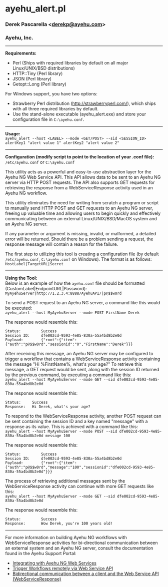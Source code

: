 # ayehu_alert.pl
### Derek Pascarella <<derekp@ayehu.com>>
### Ayehu, Inc.
---

**Requirements:**
* Perl (Ships with required libraries by default on all major Linux/UNIX/BSD distributions)
* HTTP::Tiny (Perl library)
* JSON (Perl library)
* Getopt::Long (Perl library)

For Windows support, you have two options:
<br>
<ul>
  <li>Strawberry Perl distribution (<a href="http://strawberryperl.com/">http://strawberryperl.com/</a>), which ships with all three required libraries by default.</li>
  <li>Use the stand-alone executable (ayehu_alert.exe) and store your configuration file in <code>C:\ayehu.conf</code>.</li>
</ul>

---
**Usage:**
<br>
`ayehu_alert --host <LABEL> --mode <GET/POST> --sid <SESSION_ID> alertKey1 "alert value 1" alertKey2 "alert value 2"`

---
**Configuration (modify script to point to the location of your .conf file):**
<br>
`/etc/ayehu.conf` or `C:\ayehu.conf`

This utility acts as a powerful and easy-to-use abstraction layer for the Ayehu NG Web Service API. This API allows data to
be sent to an Ayehu NG server via HTTP POST requests. The API also supports GET requests for retrieving the response from a
WebServiceResponse activity used in an Ayehu NG workflow.

This utility eliminates the need for writing from scratch a program or script to manually send HTTP POST and GET requests
to an Ayehu NG server, freeing up valuable time and allowing users to begin quickly and effectively communicating between
an external Linux/UNIX/BSD/MacOS system and an Ayehu NG server.

If any parameter or argument is missing, invalid, or malformed, a detailed error will be returned. Should there be a
problem sending a request, the response message will contain a reason for the failure.

The first step to utilizing this tool is creating a configuration file (by default `/etc/ayehu.conf`, `C:\ayehu.conf` on Windows). The format is as
follows:
<br>
`HostLabel|TargetURL|Secret`

---
**Using the Tool:**
<br>
Below is an example of how the `ayehu.conf` file should be formatted (CustomLabel|EndpointURL|Password):
<br>
`MyAyehuServer|http://1.2.3.4:8888/AyehuAPI/|p@$$w0rd`

To send a POST request to an Ayehu NG server, a command like this would be executed:
<br>
`ayehu_alert --host MyAyehuServer --mode POST FirstName Derek`

The response would resemble this:
<br>
```
Status:         Success
Session ID:     dfe002cd-9593-4e85-830a-55a4bd8b2e0d
Payload:        {"root":{"item":{"auth":"p@$$w0rd","sessionid":"0","FirstName":"Derek"}}}
```

After receiving this message, an Ayehu NG server may be configured to trigger a workflow that contains a WebServiceResponse
activity containing the message "Hi %FirstName%, what's your age?" To retrieve this message, a GET request would be sent,
along with the session ID returned by the previous command, by executing a command like this:
<br>
`ayehu_alert --host MyAyehuServer --mode GET --sid dfe002cd-9593-4e85-830a-55a4bd8b2e0d`

The response would resemble this:
<br>
```
Status:     Success
Response:   Hi Derek, what's your age?
```

To respond to the WebServiceResponse activity, another POST request can be sent containing the session ID and a key named
"message" with a response as its value. This is achieved with a command like this:
<br>
`ayehu_alert --host MyAyehuServer --mode POST --sid dfe002cd-9593-4e85-830a-55a4bd8b2e0d message 100`

The response would resemble this:
<br>
```
Status:         Success
Session ID:     dfe002cd-9593-4e85-830a-55a4bd8b2e0d
Payload:        {"root":{"item":{"auth":"p@$$w0rd","message":"100","sessionid":"dfe002cd-9593-4e85-830a-55a4bd8b2e0d"}}}
```

The process of retrieving additional messages sent by the WebServiceResponse activity can continue with more GET requests
like this:
<br>
`ayehu_alert --host MyAyehuServer --mode GET --sid dfe002cd-9593-4e85-830a-55a4bd8b2e0d`

The response would resemble this:
<br>
```
Status:         Success
Response:       Wow Derek, you're 100 years old!
```
---
For more information on building Ayehu NG workflows with WebServiceResponse activities for bi-directional communication
between an external system and an Ayehu NG server, consult the documentation found in the Ayehu Support Portal:
* [Integrating with Ayehu NG Web Services](https://support.ayehu.com/hc/en-us/articles/360014152193-Integrating-with-Ayehu-NG-Web-Services)
* [Trigger Workflows remotely via Web Service API](https://support.ayehu.com/hc/en-us/articles/360034892433-Trigger-Workflows-remotely-via-Web-Service-API)
* [Bidirectional communication between a client and the Web Service API (WebServiceResponse)](https://support.ayehu.com/hc/en-us/articles/360037302894-Bidirectional-communication-between-a-client-and-the-Web-Service-API-WebServiceResponse-)
